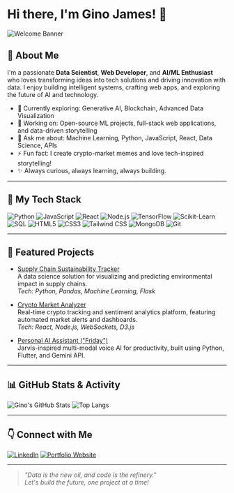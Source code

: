 # Hi there, I'm Gino James! 👋

![Welcome Banner](https://capsule-render.vercel.app/api?type=waving&color=gradient&height=200&section=header&text=Gino%20James&fontSize=60&fontAlignY=35&desc=Data%20Scientist%20|%20Web%20Developer%20|%20AI%20&%20ML%20Enthusiast&descAlign=62&descAlignY=65)

## 🚀 About Me

I'm a passionate **Data Scientist**, **Web Developer**, and **AI/ML Enthusiast** who loves transforming ideas into tech solutions and driving innovation with data. I enjoy building intelligent systems, crafting web apps, and exploring the future of AI and technology.

- 🌱 Currently exploring: Generative AI, Blockchain, Advanced Data Visualization
- 🔭 Working on: Open-source ML projects, full-stack web applications, and data-driven storytelling
- 💬 Ask me about: Machine Learning, Python, JavaScript, React, Data Science, APIs
- ⚡ Fun fact: I create crypto-market memes and love tech-inspired storytelling!
- ✨ Always curious, always learning, always building.

---

## 🧰 My Tech Stack

![Python](https://img.shields.io/badge/-Python-333?style=flat-square&logo=python)
![JavaScript](https://img.shields.io/badge/-JavaScript-333?style=flat-square&logo=javascript)
![React](https://img.shields.io/badge/-React-333?style=flat-square&logo=react)
![Node.js](https://img.shields.io/badge/-Node.js-333?style=flat-square&logo=node.js)
![TensorFlow](https://img.shields.io/badge/-TensorFlow-333?style=flat-square&logo=tensorflow)
![Scikit-Learn](https://img.shields.io/badge/-Scikit%20Learn-333?style=flat-square&logo=scikit-learn)
![SQL](https://img.shields.io/badge/-SQL-333?style=flat-square&logo=mysql)
![HTML5](https://img.shields.io/badge/-HTML5-333?style=flat-square&logo=html5)
![CSS3](https://img.shields.io/badge/-CSS3-333?style=flat-square&logo=css3)
![Tailwind CSS](https://img.shields.io/badge/-Tailwind_CSS-333?style=flat-square&logo=tailwind-css)
![MongoDB](https://img.shields.io/badge/-MongoDB-333?style=flat-square&logo=mongodb)
![Git](https://img.shields.io/badge/-Git-333?style=flat-square&logo=git)


---

## 🌟 Featured Projects

- [Supply Chain Sustainability Tracker](https://github.com/gino-james/supply-chain-sustainability)  
  A data science solution for visualizing and predicting environmental impact in supply chains.  
  _Tech: Python, Pandas, Machine Learning, Flask_

- [Crypto Market Analyzer](https://github.com/gino-james/crypto-analyzer)  
  Real-time crypto tracking and sentiment analytics platform, featuring automated market alerts and dashboards.  
  _Tech: React, Node.js, WebSockets, D3.js_

- [Personal AI Assistant ("Friday")](https://github.com/gino-james/personal-ai-assistant)  
  Jarvis-inspired multi-modal voice AI for productivity, built using Python, Flutter, and Gemini API.

---

## 📊 GitHub Stats & Activity

![Gino's GitHub Stats](https://github-readme-stats.vercel.app/api?username=gino-james&show_icons=true&theme=radical)
![Top Langs](https://github-readme-stats.vercel.app/api/top-langs/?username=gino-james&layout=compact&theme=radical)

---

## 👇 Connect with Me

[![LinkedIn](https://img.shields.io/badge/LinkedIn-Gino%20James-blue?style=for-the-badge&logo=linkedin)](https://www.linkedin.com/in/gino-james-010931255/)
[![Portfolio Website](https://img.shields.io/badge/Website-Visit%20Now-ff69b4?style=for-the-badge&logo=Google-Chrome)](https://gino-james-webgj-s1uy.onrender.com/)

---

> _"Data is the new oil, and code is the refinery."_  
> _Let's build the future, one project at a time!_


